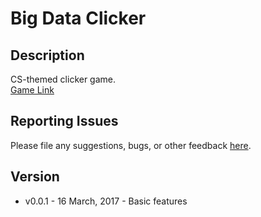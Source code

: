 # Big Data Clicker
## Description
CS-themed clicker game.  
[Game Link](https://azhu7.github.io/BigDataClicker/")

## Reporting Issues
Please file any suggestions, bugs, or other feedback [here](https://github.com/azhu7/SpotifyAdMute/issues).

## Version
- v0.0.1 - 16 March, 2017 - Basic features